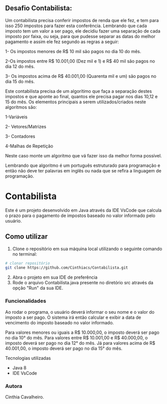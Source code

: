 ## Desafio Contabilista:

Um contabilista precisa conferir impostos de renda que ele fez, e tem para isso 250 impostos para fazer esta conferência. Lembrando que cada imposto tem um valor a ser pago, ele decidiu fazer uma separação de cada imposto por faixa, ou seja, para que pudesse separar as datas do melhor pagamento e assim ele fez segundo as regras a seguir:

1- Os impostos menores de R$ 10 mil são pagos no dia 10 do mês.

2-Os impostos entre R$ 10.001,00 (Dez mil e 1) e R$ 40 mil são pagos no dia 12 do mês.

3- Os impostos acima de R$ 40.001,00 (Quarenta mil e um) são pagos no dia 15 do mês.

Este contabilista precisa de um algorítimo que faça a separação destes impostos e que aponte ao final, quantos ele precisa pagar nos dias 10,12 e 15 do mês. Os elementos principais a serem utilizados/criados neste algoritmos são:

1-Variáveis

2- Vetores/Matrizes

3- Contadores

4-Malhas de Repetição

Neste caso monte um algoritmo que vá fazer isso da melhor forma possível.

Lembrando que algoritmo é um português estruturado para programação e então não deve ter palavras em inglês ou nada que se refira a linguagem de programação.

# Contabilista
Este é um projeto desenvolvido em Java através da IDE VsCode que calcula o prazo para o pagamento de impostos baseado no valor informado pelo usuário.

## Como utilizar
1. Clone o repositório em sua máquina local utilizando o seguinte comando no terminal:
```bash
# clonar repositório
git clone https://github.com/Cinthiacs/Contabilista.git
```
2. Abra o projeto em sua IDE de preferência
3. Rode o arquivo Contabilista.java presente no diretório src através da opção "Run" da sua IDE.

### Funcionalidades

Ao rodar o programa, o usuário deverá informar o seu nome e o valor do imposto a ser pago. O sistema irá então calcular e exibir a data de vencimento do imposto baseado no valor informado.

Para valores menores ou iguais a R$ 10.000,00, o imposto deverá ser pago no dia 10° do mês. Para valores entre R$ 10.001,00 e R$ 40.000,00, o imposto deverá ser pago no dia 12° do mês. Já para valores acima de R$ 40.001,00, o imposto deverá ser pago no dia 15° do mês.

Tecnologias utilizadas
* Java 8
* IDE VsCode

### Autora
Cinthia Cavalheiro.

